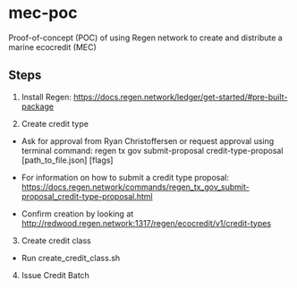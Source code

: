 # mec-poc

Proof-of-concept (POC) of using Regen network to create and distribute a marine ecocredit (MEC)

## Steps

1. Install Regen: https://docs.regen.network/ledger/get-started/#pre-built-package

2. Create credit type

- Ask for approval from Ryan Christoffersen or request approval using terminal command: regen tx gov submit-proposal credit-type-proposal [path_to_file.json] [flags]

- For information on how to submit a credit type proposal: https://docs.regen.network/commands/regen_tx_gov_submit-proposal_credit-type-proposal.html

- Confirm creation by looking at http://redwood.regen.network:1317/regen/ecocredit/v1/credit-types

3. Create credit class

- Run create_credit_class.sh

4. Issue Credit Batch



